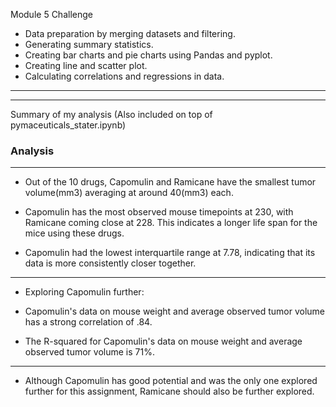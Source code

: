 Module 5 Challenge
* Data preparation by merging datasets and filtering.
* Generating summary statistics.
* Creating bar charts and pie charts using Pandas and pyplot.
* Creating line and scatter plot.
* Calculating correlations and regressions in data.
***
***

Summary of my analysis (Also included on top of pymaceuticals_stater.ipynb)
### Analysis
***
* Out of the 10 drugs, Capomulin and Ramicane have the smallest tumor volume(mm3) averaging at around 40(mm3) each.

* Capomulin has the most observed mouse timepoints at 230, with Ramicane coming close at 228. This indicates a longer life span for the mice using these drugs.

* Capomulin had the lowest interquartile range at 7.78, indicating that its data is more consistently closer together.
***
* Exploring Capomulin further:

* Capomulin's data on mouse weight and average observed tumor volume has a strong correlation of .84.
* The R-squared for Capomulin's data on mouse weight and average observed tumor volume is 71%.
***
* Although Capomulin has good potential and was the only one explored further for this assignment, Ramicane should also be further explored.
